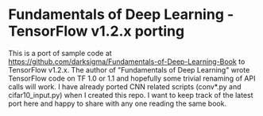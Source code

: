 # Fundamentals of Deep Learning - TensorFlow v1.2.x porting

This is a port of sample code at https://github.com/darksigma/Fundamentals-of-Deep-Learning-Book to TensorFlow v1.2.x. The author of "Fundamentals of Deep Learning" wrote TensorFlow code on TF 1.0 or 1.1 and hopefully some trivial renaming of API calls will work. I have already ported CNN related scripts (conv*.py and cifar10_input.py) when I created this repo. I want to keep track of the latest port here and happy to share with any one reading the same book. 
